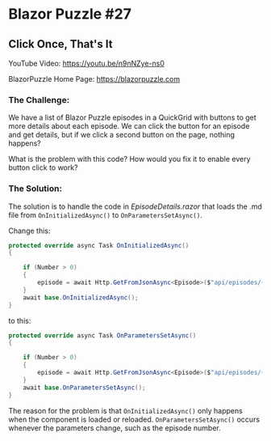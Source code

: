 # Blazor Puzzle #27

## Click Once, That's It

YouTube Video: https://youtu.be/n9nNZye-ns0

BlazorPuzzle Home Page: https://blazorpuzzle.com

### The Challenge:

We have a list of Blazor Puzzle episodes in a QuickGrid with buttons to get more details about each episode.  We can click the button for an episode and get details, but if we click a second button on the page, nothing happens?

What is the problem with this code?  How would you fix it to enable every button click to work?

### The Solution:

The solution is to handle the code in *EpisodeDetails.razor* that loads the .md file from `OnInitializedAsync()` to `OnParametersSetAsync()`.

Change this:

```c#
protected override async Task OnInitializedAsync()
{

    if (Number > 0)
    {
        episode = await Http.GetFromJsonAsync<Episode>($"api/episodes/{Number}");
    }
    await base.OnInitializedAsync();
}
```

to this:

```c#
protected override async Task OnParametersSetAsync()
{

    if (Number > 0)
    {
        episode = await Http.GetFromJsonAsync<Episode>($"api/episodes/{Number}");
    }
    await base.OnParametersSetAsync();
}
```

The reason for the problem is that `OnInitializedAsync()` only happens when the component is loaded or reloaded.  `OnParametersSetAsync()` occurs whenever the parameters change, such as the episode number.

